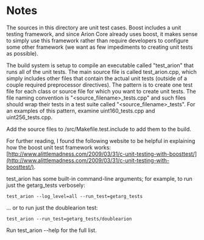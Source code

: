 # Notes
The sources in this directory are unit test cases.  Boost includes a
unit testing framework, and since Arion Core already uses boost, it makes
sense to simply use this framework rather than require developers to
configure some other framework (we want as few impediments to creating
unit tests as possible).

The build system is setup to compile an executable called "test_arion"
that runs all of the unit tests.  The main source file is called
test_arion.cpp, which simply includes other files that contain the
actual unit tests (outside of a couple required preprocessor
directives).  The pattern is to create one test file for each class or
source file for which you want to create unit tests.  The file naming
convention is "<source_filename>_tests.cpp" and such files should wrap
their tests in a test suite called "<source_filename>_tests".  For an
examples of this pattern, examine uint160_tests.cpp and
uint256_tests.cpp.

Add the source files to /src/Makefile.test.include to add them to the build.

For further reading, I found the following website to be helpful in
explaining how the boost unit test framework works:
[http://www.alittlemadness.com/2009/03/31/c-unit-testing-with-boosttest/](http://www.alittlemadness.com/2009/03/31/c-unit-testing-with-boosttest/).

test_arion has some built-in command-line arguments; for
example, to run just the getarg_tests verbosely:

    test_arion --log_level=all --run_test=getarg_tests

... or to run just the doublearion test:

    test_arion --run_test=getarg_tests/doublearion

Run  test_arion --help   for the full list.

